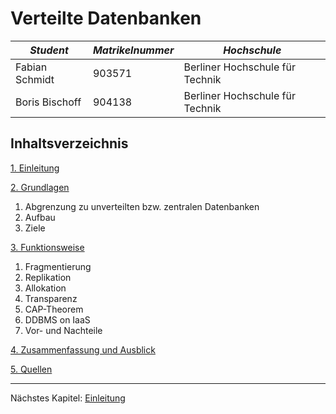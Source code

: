 # Verteilte Datenbanken

| _Student_ | _Matrikelnummer_ | _Hochschule_ |
| --- |---| --- |
| Fabian Schmidt | 903571 | Berliner Hochschule für Technik | 
| Boris Bischoff | 904138 | Berliner Hochschule für Technik |

## Inhaltsverzeichnis
[1. Einleitung](01-einleitung.md)

[2. Grundlagen](02-grundlagen.md)
   1. Abgrenzung zu unverteilten bzw. zentralen Datenbanken
   2. Aufbau
   3. Ziele

[3. Funktionsweise](03-funktionsweise.md)
   1. Fragmentierung
   2. Replikation
   3. Allokation
   4. Transparenz
   5. CAP-Theorem
   6. DDBMS on IaaS
   7. Vor- und Nachteile

[4. Zusammenfassung und Ausblick](04-zusammenfassung.md)

[5. Quellen](05-quellen.md)

<hr>

Nächstes Kapitel: [Einleitung](01-einleitung.md)
